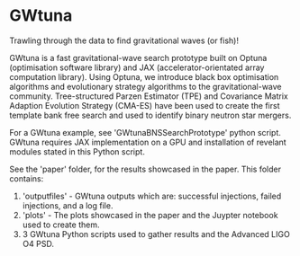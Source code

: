 # GWtuna
Trawling through the data to find gravitational waves (or fish)!

GWtuna is a fast gravitational-wave search prototype built on Optuna (optimisation software library) and JAX (accelerator-orientated array computation library). Using Optuna, we introduce black box optimisation algorithms and evolutionary strategy algorithms to the gravitational-wave community. Tree-structured Parzen Estimator (TPE) and Covariance Matrix Adaption Evolution Strategy (CMA-ES) have been used to create the first template bank free search and used to identify binary neutron star mergers. 

For a GWtuna example, see 'GWtunaBNSSearchPrototype' python script. GWtuna requires JAX implementation on a GPU and installation of revelant modules stated in this Python script.  

See the 'paper' folder, for the results showcased in the paper. This folder contains: 
1) 'outputfiles' - GWtuna outputs which are: successful injections, failed injections, and a log file. 
2) 'plots' - The plots showcased in the paper and the Juypter notebook used to create them. 
3) 3 GWtuna Python scripts used to gather results and the Advanced LIGO O4 PSD. 